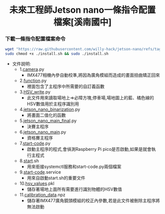 # <div align="center">未來工程師Jetson nano一條指令配置檔案[溪南國中]</div>

### 下載一條指令配置檔案命令
```bash
wget "https://raw.githubusercontent.com/willy-hack/jetson-nano/refs/tags/1.0.4/install.sh"
sudo chmod +x ./install.sh && sudo ./install.sh
```

 - 文件說明:
    - 1.[camera](./code/camra.py).py
        - IMX477相機內參自動校準,將因為廣角模組而造成的畫面扭曲矯正回來
    - 2.[function](./code/function.py).py
        - 裡面包含了主程序中所需要的自訂義函數
    - 3.[HSV_write](./code/HSV_write.py).py
        - 此文件用來讀取場地上=>必障方塊,停車場,場地圖上的藍、橘色線的HSV數值用於主程序識別用
    - 4.[jetson_nano_binarization](./code/jetson_nano_binarization.py).py
        - 將畫面二值化的函數
    - 5.[jetson_nano_main_final](./code/jetson_nano_main_final.py).py
        - 決賽主程序
    - 6.[jetson_nano_main](./code/jetson_nano_main.py).py
        - 資格賽主程序
    - 7.[start-code](./code/start-code.py).py
        - 啟動主程序的程式,會偵測Raspberry Pi pico是否啟動,如果是就會執行主程式
    - 8.[start](./code/start.sh).sh
        - 用來銜接systemctl服務和start-code.py兩個檔案
    - 9.[start-code](./code/start-code.service).service
        - 用來自啟動start.sh的重要文件
    - 10.[hsv_values](./code/hsv_values.pkl).pkl
        - 儲存著場地上面所有需要進行識別物體的HSV數值
    - 11.[calibration_data](./code/calibration_data.npz).npz
        - 儲存著IMX477廣角鏡頭模組的校正內參數,若是此文件被刪除主程序將無法啟動